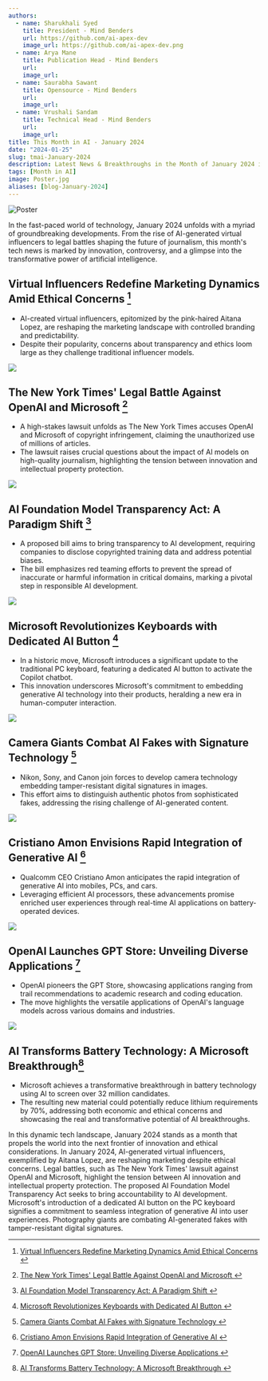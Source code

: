 ```yaml
---
authors:
  - name: Sharukhali Syed
    title: President - Mind Benders
    url: https://github.com/ai-apex-dev
    image_url: https://github.com/ai-apex-dev.png
  - name: Arya Mane
    title: Publication Head - Mind Benders
    url: 
    image_url: 
  - name: Saurabha Sawant
    title: Opensource - Mind Benders
    url: 
    image_url: 
  - name: Vrushali Sandam
    title: Technical Head - Mind Benders
    url: 
    image_url: 
title: This Month in AI - January 2024
date: "2024-01-25"
slug: tmai-January-2024
description: Latest News & Breakthroughs in the Month of January 2024 in AI.
tags: [Month in AI]
image: Poster.jpg
aliases: [blog-January-2024]
---
```


![Poster](Poster.png)


In the fast-paced world of technology, January 2024 unfolds with a myriad of groundbreaking developments. From the rise of AI-generated virtual influencers to legal battles shaping the future of journalism, this month's tech news is marked by innovation, controversy, and a glimpse into the transformative power of artificial intelligence.

<!--truncate-->

##  Virtual Influencers Redefine Marketing Dynamics Amid Ethical Concerns [^1]
   - AI-created virtual influencers, epitomized by the pink-haired Aitana Lopez, are reshaping the marketing landscape with controlled branding and predictability.
   - Despite their popularity, concerns about transparency and ethics loom large as they challenge traditional influencer models.

![](3_girls.png)




##  The New York Times' Legal Battle Against OpenAI and Microsoft [^2]
   - A high-stakes lawsuit unfolds as The New York Times accuses OpenAI and Microsoft of copyright infringement, claiming the unauthorized use of millions of articles.
   - The lawsuit raises crucial questions about the impact of AI models on high-quality journalism, highlighting the tension between innovation and intellectual property protection.

![](open_ai_ms.png)


##  AI Foundation Model Transparency Act: A Paradigm Shift [^3]
   - A proposed bill aims to bring transparency to AI development, requiring companies to disclose copyrighted training data and address potential biases.
   - The bill emphasizes red teaming efforts to prevent the spread of inaccurate or harmful information in critical domains, marking a pivotal step in responsible AI development. 

![](ai_model.png)


##  Microsoft Revolutionizes Keyboards with Dedicated AI Button [^4]
   - In a historic move, Microsoft introduces a significant update to the traditional PC keyboard, featuring a dedicated AI button to activate the Copilot chatbot.
   - This innovation underscores Microsoft's commitment to embedding generative AI technology into their products, heralding a new era in human-computer interaction.

![](ai_key.png)



##  Camera Giants Combat AI Fakes with Signature Technology [^5]
   - Nikon, Sony, and Canon join forces to develop camera technology embedding tamper-resistant digital signatures in images.
   - This effort aims to distinguish authentic photos from sophisticated fakes, addressing the rising challenge of AI-generated content.

![](smart_cam.png)


##  Cristiano Amon Envisions Rapid Integration of Generative AI [^6]
   - Qualcomm CEO Cristiano Amon anticipates the rapid integration of generative AI into mobiles, PCs, and cars.
   - Leveraging efficient AI processors, these advancements promise enriched user experiences through real-time AI applications on battery-operated devices.

![](phone_ai.png)


##  OpenAI Launches GPT Store: Unveiling Diverse Applications [^7]
   - OpenAI pioneers the GPT Store, showcasing applications ranging from trail recommendations to academic research and coding education.
   - The move highlights the versatile applications of OpenAI's language models across various domains and industries.

![](gpt_store.png)

##  AI Transforms Battery Technology: A Microsoft Breakthrough[^8]
   - Microsoft achieves a transformative breakthrough in battery technology using AI to screen over 32 million candidates.
   - The resulting new material could potentially reduce lithium requirements by 70%, addressing both economic and ethical concerns and showcasing the real and transformative potential of AI breakthroughs.



In this dynamic tech landscape, January 2024 stands as a month that propels the world into the next frontier of innovation and ethical considerations. In January 2024, AI-generated virtual influencers, exemplified by Aitana Lopez, are reshaping marketing despite ethical concerns. Legal battles, such as The New York Times' lawsuit against OpenAI and Microsoft, highlight the tension between AI innovation and intellectual property protection. The proposed AI Foundation Model Transparency Act seeks to bring accountability to AI development. Microsoft's introduction of a dedicated AI button on the PC keyboard signifies a commitment to seamless integration of generative AI into user experiences. Photography giants are combating AI-generated fakes with tamper-resistant digital signatures.


[^1]: [Virtual Influencers Redefine Marketing Dynamics Amid Ethical Concerns ](https://arstechnica.com/ai/2023/12/ai-created-virtual-influencers-are-stealing-business-from-humans/)

[^2]: [The New York Times' Legal Battle Against OpenAI and Microsoft ](https://www.theverge.com/2023/12/27/24016212/new-york-times-openai-microsoft-lawsuit-copyright-infringement)

[^3]: [AI Foundation Model Transparency Act: A Paradigm Shift ](https://www.theverge.com/2023/12/22/24012757/ai-foundation-model-transparency-act-bill-copyright-regulation)

[^4]: [Microsoft Revolutionizes Keyboards with Dedicated AI Button ](https://www.euronews.com/next/2024/01/04/microsoft-changes-keyboard-layout-for-the-first-time-in-nearly-three-decades-to-add-ai-but)

[^5]: [Camera Giants Combat AI Fakes with Signature Technology ](https://asia.nikkei.com/Business/Technology/Nikon-Sony-and-Canon-fight-AI-fakes-with-new-camera-tech)

[^6]: [Cristiano Amon Envisions Rapid Integration of Generative AI ](https://www.ft.com/content/dbc0984b-4801-4aeb-bcab-480704c34161)

[^7]: [OpenAI Launches GPT Store: Unveiling Diverse Applications ](https://openai.com/blog/introducing-the-gpt-store)

[^8]: [AI Transforms Battery Technology: A Microsoft Breakthrough ](https://www.independent.co.uk/tech/ai-batteries-material-lithium-microsoft-b2475763.html)